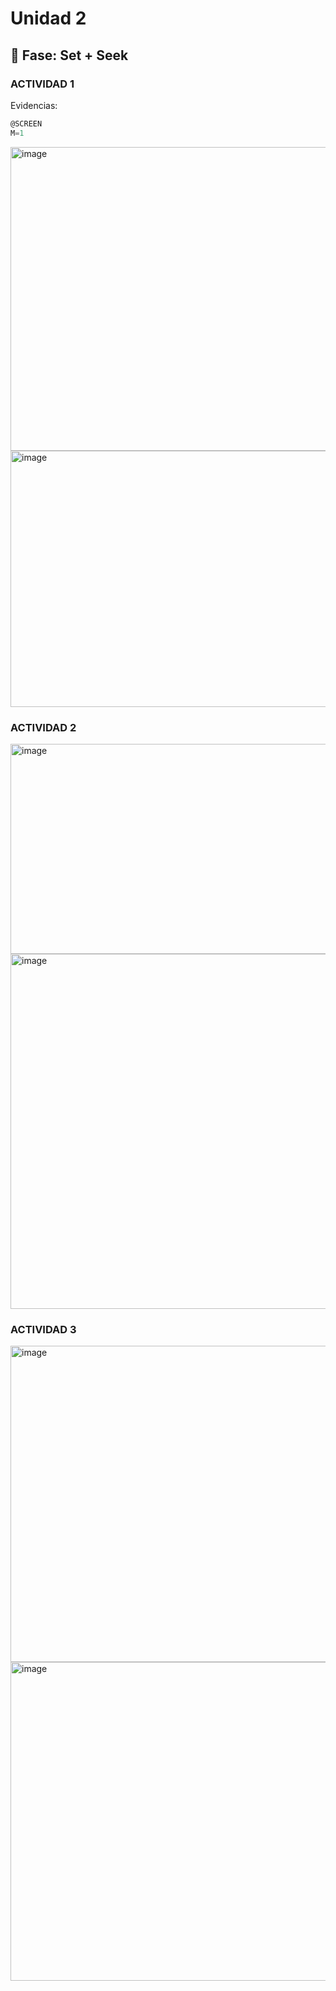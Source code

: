 # Unidad 2

## 🔎 Fase: Set + Seek

### ACTIVIDAD 1

Evidencias:

``` asm
@SCREEN
M=1
```

<img width="1864" height="486" alt="image" src="https://github.com/user-attachments/assets/5282f29a-cdc7-421a-902e-8ed9b0971d65" />
<img width="958" height="410" alt="image" src="https://github.com/user-attachments/assets/80d3e221-899b-47cf-885d-38e5afb842a9" />


### ACTIVIDAD 2

<img width="916" height="336" alt="image" src="https://github.com/user-attachments/assets/95cb708b-1a47-4fd9-8430-b871cf3e5301" />
<img width="1859" height="568" alt="image" src="https://github.com/user-attachments/assets/61432bc2-68c6-4f59-ac20-ffe6a20d8bfc" />

### ACTIVIDAD 3 

<img width="1865" height="506" alt="image" src="https://github.com/user-attachments/assets/65789a20-e1fc-4dc3-a5fc-f50841ba2266" />
<img width="1048" height="510" alt="image" src="https://github.com/user-attachments/assets/10e3c8e7-8a3a-4076-a814-9edc2044c669" />
